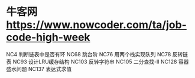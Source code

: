 # 牛客网  https://www.nowcoder.com/ta/job-code-high-week
NC4	    判断链表中是否有环
NC68    跳台阶
NC76	用两个栈实现队列
NC78	反转链表
NC93	设计LRU缓存结构
NC103   反转字符串
NC105	二分查找-II
NC128   容器盛水问题
NC137	表达式求值